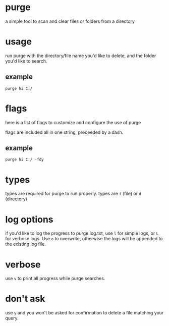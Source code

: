 # purge
a simple tool to scan and clear files or folders from a directory

# usage
run purge with the directory/file name you'd like to delete, and the folder you'd like to search.

## example
`purge hi C:/`

# flags
here is a list of flags to customize and configure the use of purge

flags are included all in one string, preceeded by a dash.

## example
`purge hi C:/ -fdy`

# types
types are required for purge to run properly. types are `f` (file) or `d` (directory)

# log options
if you'd like to log the progress to purge.log.txt, use `l` for simple logs, or `L` for verbose logs. Use `o` to overwrite, otherwise the logs will be appended to the existing log file.

# verbose
use `v` to print all progress while purge searches.

# don't ask
use `y` and you won't be asked for confirmation to delete a file matching your query.
